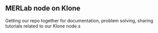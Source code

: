 ## MERLab node on Klone

Getting our repo together for documentation, problem solving, sharing tutorials related to our Klone node.s